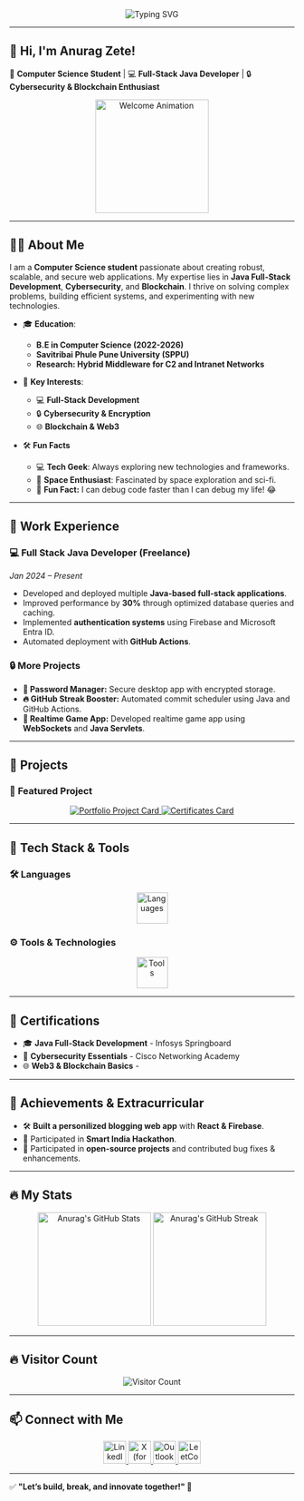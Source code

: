 <div align="center">
  <img src="https://readme-typing-svg.herokuapp.com?font=Fira+Code&size=30&pause=1000&color=8A2BE2&width=700&lines=Full-Stack+Java+Developer;Cybersecurity+%7C+Blockchain+%7C+Tech+Enthusiast;Let's+Build+Something+Awesome+Together!+💻" alt="Typing SVG" />
</div>

---

## 🚀 **Hi, I'm Anurag Zete!**
🌟 **Computer Science Student** | 💻 **Full-Stack Java Developer** | 🔒 **Cybersecurity & Blockchain Enthusiast**

<div align="center">
  <img src="https://user-images.githubusercontent.com/74038190/225813708-98b745f2-7d22-48cf-9150-083f1b00d6c9.gif" height="200" alt="Welcome Animation"/>
</div>

---

## 👨‍🎓 **About Me**
I am a **Computer Science student** passionate about creating robust, scalable, and secure web applications. My expertise lies in **Java Full-Stack Development**, **Cybersecurity**, and **Blockchain**. I thrive on solving complex problems, building efficient systems, and experimenting with new technologies.  

- 🎓 **Education**:  
  - **B.E in Computer Science (2022-2026)**  
  - **Savitribai Phule Pune University (SPPU)** 
  - **Research: Hybrid Middleware for C2 and Intranet Networks**  

- 🚀 **Key Interests**:  
  - 💻 **Full-Stack Development**  
  - 🔒 **Cybersecurity & Encryption**  
  - 🌐 **Blockchain & Web3**
 
- 🛠️ **Fun Facts**
  - 💻 **Tech Geek**: Always exploring new technologies and frameworks.  
  - 🚀 **Space Enthusiast**: Fascinated by space exploration and sci-fi.  
  - 🎯 **Fun Fact:** I can debug code faster than I can debug my life! 😂    

---

## 💼 **Work Experience**

### 💻 **Full Stack Java Developer (Freelance)**  
*Jan 2024 – Present*  
- Developed and deployed multiple **Java-based full-stack applications**.  
- Improved performance by **30%** through optimized database queries and caching.  
- Implemented **authentication systems** using Firebase and Microsoft Entra ID.  
- Automated deployment with **GitHub Actions**.  

### 🔒 **More Projects**
- **🔑 Password Manager:** Secure desktop app with encrypted storage.  
- **🔥 GitHub Streak Booster:** Automated commit scheduler using Java and GitHub Actions.  
- **💬 Realtime Game App:** Developed realtime game app using **WebSockets** and **Java Servlets**.  

---

## 🌟 **Projects**

### 🚀 **Featured Project**
<div align="center">
  <a href="https://github.com/anuragzete/My-Portfolio" target="_blank">
    <img src="https://github-readme-stats.vercel.app/api/pin/?username=anuragzete&repo=My-Portfolio&theme=radical&border_radius=10" alt="Portfolio Project Card" />
  </a>
  <a href="https://github.com/anuragzete/Certificates" target="_blank">
    <img src="https://github-readme-stats.vercel.app/api/pin/?username=anuragzete&repo=Certificates&theme=radical&border_radius=10" alt="Certificates Card" />
  </a>
</div>

---

## 🚀 **Tech Stack & Tools**

### 🛠️ Languages  
<p align="center">
  <img src="https://skillicons.dev/icons?i=java,js,html,css,tailwind,react,python,c" height="55" alt="Languages" />
</p>

### ⚙️ Tools & Technologies  
<p align="center">
  <img src="https://skillicons.dev/icons?i=git,github,docker,mongodb,firebase,postman,vscode,idea" height="55" alt="Tools" />
</p>

---

## 📜 **Certifications**
- 🎓 **Java Full-Stack Development** - Infosys Springboard  
- 🔐 **Cybersecurity Essentials** - Cisco Networking Academy  
- 🌐 **Web3 & Blockchain Basics** -   

---

## 🌟 **Achievements & Extracurricular**
- 🛠️ **Built a personilized blogging web app** with **React & Firebase**.  
- 🏅 Participated in **Smart India Hackathon**.  
- 🚀 Participated in **open-source projects** and contributed bug fixes & enhancements.
  
---

## 🔥 **My Stats**
<p align="center">
  <img src="https://github-readme-stats.vercel.app/api?username=anuragzete&show_icons=true&theme=radical&hide_border=true" height="200" alt="Anurag's GitHub Stats" />
  <img src="https://streak-stats.demolab.com?user=anuragzete&theme=radical&hide_border=true&border_radius=10" height="200" alt="Anurag's GitHub Streak" />
</p>

---

## 🔥 **Visitor Count**
<div align="center">
  <img src="https://visitor-badge.laobi.icu/badge?page_id=anuragzete.anuragzete&style=for-the-badge" alt="Visitor Count" />
</div>

---

## 📫 **Connect with Me**
<div align="center">
  <a href="https://www.linkedin.com/in/anurag-zete-java-developer" target="_blank">
    <img src="https://img.shields.io/badge/LinkedIn-0077B5?logo=linkedin&logoColor=white&style=for-the-badge" height="40" alt="LinkedIn" />
  </a>
  <a href="https://x.com/itsJoker0013" target="_blank">
    <img src="https://img.shields.io/badge/X-000000?logo=twitter&logoColor=white&style=for-the-badge" height="40" alt="X (formerly Twitter)" />
  </a>
  <a href="mailto:anuragzete27@outlook.com" target="_blank">
    <img src="https://img.shields.io/badge/Outlook-0078D4?logo=microsoft-outlook&logoColor=white&style=for-the-badge" height="40" alt="Outlook" />
  </a>
  <a href="https://leetcode.com/u/anuragzete/" target="_blank">
    <img src="https://img.shields.io/badge/LeetCode-FFA116?logo=leetcode&logoColor=white&style=for-the-badge" height="40" alt="LeetCode" />
  </a>
</div>

---

✅ **"Let’s build, break, and innovate together!" 🚀**
